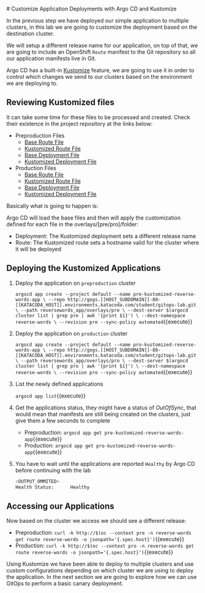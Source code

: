 <br>
# Customize Application Deployments with Argo CD and Kustomize

In the previous step we have deployed our simple application to multiple clusters, in this lab we are going to customize the deployment based on the destination cluster.

We will setup a different release name for our application, on top of that, we are going to include an OpenShift `Route` manifest to the Git repository so all our application
manifests live in Git.

Argo CD has a built-in [Kustomize](https://kustomize.io/) feature, we are going to use it in order to control which changes we send to our clusters based on the environment we are deploying to.

## Reviewing Kustomized files

It can take some time for these files to be processed and created. Check their existence in the project repository at the links below:

* Preproduction Files
  * [Base Route File](http://gogs.[[HOST_SUBDOMAIN]]-80-[[KATACODA_HOST]].environments.katacoda.com/student/gitops-lab/src/pre/reversewords_app/base/route.yaml)
  * [Kustomized Route File](http://gogs.[[HOST_SUBDOMAIN]]-80-[[KATACODA_HOST]].environments.katacoda.com/student/gitops-lab/src/pre/reversewords_app/overlays/pre/route.yaml)
  * [Base Deployment File](http://gogs.[[HOST_SUBDOMAIN]]-80-[[KATACODA_HOST]].environments.katacoda.com/student/gitops-lab/src/pre/reversewords_app/base/deployment.yaml)
  * [Kustomized Deployment File](http://gogs.[[HOST_SUBDOMAIN]]-80-[[KATACODA_HOST]].environments.katacoda.com/student/gitops-lab/src/pre/reversewords_app/overlays/pre/deployment.yaml)
* Production Files
  * [Base Route File](http://gogs.[[HOST_SUBDOMAIN]]-80-[[KATACODA_HOST]].environments.katacoda.com/student/gitops-lab/src/pro/reversewords_app/base/route.yaml)
  * [Kustomized Route File](http://gogs.[[HOST_SUBDOMAIN]]-80-[[KATACODA_HOST]].environments.katacoda.com/student/gitops-lab/src/pro/reversewords_app/overlays/pro/route.yaml)
  * [Base Deployment File](http://gogs.[[HOST_SUBDOMAIN]]-80-[[KATACODA_HOST]].environments.katacoda.com/student/gitops-lab/src/pro/reversewords_app/base/deployment.yaml)
  * [Kustomized Deployment File](http://gogs.[[HOST_SUBDOMAIN]]-80-[[KATACODA_HOST]].environments.katacoda.com/student/gitops-lab/src/pro/reversewords_app/overlays/pro/deployment.yaml)

Basically what is going to happen is:

Argo CD will load the base files and then will apply the customization defined for each file in the overlays/[pre/pro]/folder:

* Deployment: The Kustomized deployment sets a different release name
* Route: The Kustomized route sets a hostname valid for the cluster where it will be deployed

## Deploying the Kustomized Applications

1. Deploy the application on `preproduction` cluster

    ``argocd app create --project default --name pre-kustomized-reverse-words-app \
    --repo http://gogs.[[HOST_SUBDOMAIN]]-80-[[KATACODA_HOST]].environments.katacoda.com/student/gitops-lab.git \
    --path reversewords_app/overlays/pre \
    --dest-server $(argocd cluster list | grep pre | awk '{print $1}') \
    --dest-namespace reverse-words \
    --revision pre --sync-policy automated``{{execute}}
2. Deploy the application on `production` cluster

    ``argocd app create --project default --name pro-kustomized-reverse-words-app \
    --repo http://gogs.[[HOST_SUBDOMAIN]]-80-[[KATACODA_HOST]].environments.katacoda.com/student/gitops-lab.git \
    --path reversewords_app/overlays/pro \
    --dest-server $(argocd cluster list | grep pro | awk '{print $1}') \
    --dest-namespace reverse-words \
    --revision pro --sync-policy automated``{{execute}}
3. List the newly defined applications

    ``argocd app list``{{execute}}
4. Get the applications status, they might have a status of _OutOfSync_, that would mean that manifests are still being created on the clusters, just give them a few seconds to complete

    * Preproduction: ``argocd app get pre-kustomized-reverse-words-app``{{execute}}
    * Production: ``argocd app get pro-kustomized-reverse-words-app``{{execute}}
5. You have to wait until the applications are reported `Healthy` by Argo CD before continuing with the lab

    ~~~sh
    <OUTPUT_OMMITED>
    Health Status:      Healthy
    ~~~

## Accessing our Applications

Now based on the cluster we access we should see a different release:

* Preproduction: ``curl -k http://$(oc --context pre -n reverse-words get route reverse-words -o jsonpath='{.spec.host}')``{{execute}}
* Production: ``curl -k http://$(oc --context pro -n reverse-words get route reverse-words -o jsonpath='{.spec.host}')``{{execute}}

Using Kustomize we have been able to deploy to multiple clusters and use custom configurations depending on which cluster we are using to deploy the application. In the next section we are going to explore how we can use GitOps to perform a basic canary deployment.